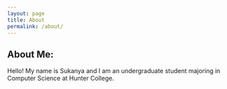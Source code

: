 ```yaml
---
layout: page
title: About
permalink: /about/
---
```


## **About Me:**  
Hello! My name is Sukanya and I am an undergraduate student majoring in Computer Science at Hunter College. 


